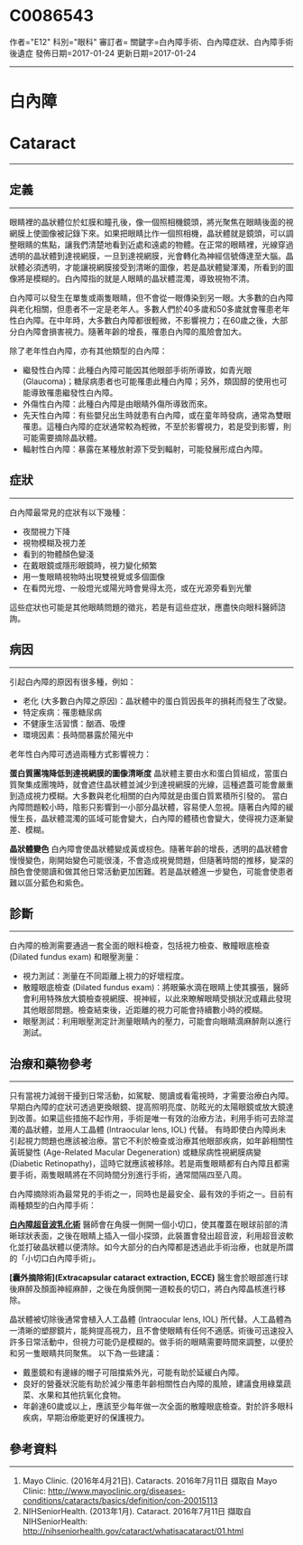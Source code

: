 # C0086543
作者="E12"
科別="眼科"
審訂者=
關鍵字=白內障手術、白內障症狀、白內障手術後遺症
發佈日期=2017-01-24
更新日期=2017-01-24

----------
# 白內障
# Cataract
----------
## 定義
----------

眼睛裡的晶狀體位於虹膜和瞳孔後，像一個照相機鏡頭，將光聚焦在眼睛後面的視網膜上使圖像被記錄下來。如果把眼睛比作一個照相機，晶狀體就是鏡頭，可以調整眼睛的焦點，讓我們清楚地看到近處和遠處的物體。在正常的眼睛裡，光線穿過透明的晶狀體到達視網膜，一旦到達視網膜，光會轉化為神經信號傳達至大腦。晶狀體必須透明，才能讓視網膜接受到清晰的圖像，若是晶狀體變渾濁，所看到的圖像將是模糊的。白內障指的就是人眼睛的晶狀體混濁，導致視物不清。

白內障可以發生在單隻或兩隻眼睛，但不會從一眼傳染到另一眼。大多數的白內障與老化相關，但患者不一定是老年人。多數人們於40多歲和50多歲就會罹患老年性白內障。在中年時，大多數白內障都很輕微，不影響視力；在60歲之後，大部分白內障會損害視力。隨著年齡的增長，罹患白內障的風險會加大。

除了老年性白內障，亦有其他類型的白內障：

- 繼發性白內障：此種白內障可能因其他眼部手術所導致，如青光眼 (Glaucoma)；糖尿病患者也可能罹患此種白內障；另外，類固醇的使用也可能導致罹患繼發性白內障。
- 外傷性白內障：此種白內障是由眼睛外傷所導致而來。
- 先天性白內障：有些嬰兒出生時就患有白內障，或在童年時發病，通常為雙眼罹患。這種白內障的症狀通常較為輕微，不至於影響視力，若是受到影響，則可能需要摘除晶狀體。
- 輻射性白內障：暴露在某種放射源下受到輻射，可能發展形成白內障。 
## 症狀
----------

白內障最常見的症狀有以下幾種：

- 夜間視力下降
- 視物模糊及視力差
- 看到的物體顏色變淺
- 在戴眼鏡或隱形眼鏡時，視力變化頻繁
- 用一隻眼睛視物時出現雙視覺或多個圖像
- 在看閃光燈、一般燈光或陽光時會覺得太亮，或在光源旁看到光暈

這些症狀也可能是其他眼睛問題的徵兆，若是有這些症狀，應盡快向眼科醫師諮詢。

## 病因
----------

引起白內障的原因有很多種，例如：

- 老化 (大多數白內障之原因)：晶狀體中的蛋白質因長年的損耗而發生了改變。
- 特定疾病：罹患糖尿病
- 不健康生活習慣：酗酒、吸煙
- 環境因素：長時間暴露於陽光中 

老年性白內障可透過兩種方式影響視力：

**蛋白質團塊降低到達視網膜的圖像清晰度**
晶狀體主要由水和蛋白質組成，當蛋白質聚集成團塊時，就會遮住晶狀體並減少到達視網膜的光線，這種遮蓋可能會嚴重到造成視力模糊。大多數與老化相關的白內障就是由蛋白質累積所引發的。
當白內障問題較小時，陰影只影響到一小部分晶狀體，容易使人忽視。隨著白內障的緩慢生長，晶狀體混濁的區域可能會變大，白內障的體積也會變大，使得視力逐漸變差、模糊。 

**晶狀體變色**
白內障會使晶狀體變成黃或棕色。隨著年齡的增長，透明的晶狀體會慢慢變色，剛開始變色可能很淺，不會造成視覺問題，但隨著時間的推移，變深的顏色會使閱讀和做其他日常活動更加困難。若是晶狀體進一步變色，可能會使患者難以區分藍色和紫色。 

## 診斷
----------

白內障的檢測需要通過一套全面的眼科檢查，包括視力檢查、散瞳眼底檢查 (Dilated fundus exam) 和眼壓測量：

- 視力測試：測量在不同距離上視力的好壞程度。
- 散瞳眼底檢查 (Dilated fundus exam)：將眼藥水滴在眼睛上使其擴張，醫師會利用特殊放大鏡檢查視網膜、視神經，以此來瞭解眼睛受損狀況或藉此發現其他眼部問題。檢查結束後，近距離的視力可能會持續數小時的模糊。
- 眼壓測試：利用眼壓測定計測量眼睛內的壓力，可能會向眼睛滴麻醉劑以進行測試。 
## 治療和藥物參考
----------

只有當視力減弱干擾到日常活動，如駕駛、閱讀或看電視時，才需要治療白內障。早期白內障的症狀可透過更換眼鏡、提高照明亮度、防眩光的太陽眼鏡或放大鏡達到改善。如果這些措施不起作用，手術是唯一有效的治療方法，利用手術可去除混濁的晶狀體，並用人工晶體 (Intraocular lens, IOL) 代替。
有時即使白內障尚未引起視力問題也應該被治療。當它不利於檢查或治療其他眼部疾病，如年齡相關性黃斑變性 (Age-Related Macular Degeneration) 或糖尿病性視網膜病變 (Diabetic Retinopathy)，這時它就應該被移除。若是兩隻眼睛都有白內障且都需要手術，兩隻眼睛將在不同時間分別進行手術，通常間隔四至八周。

白內障摘除術為最常見的手術之一，同時也是最安全、最有效的手術之一。目前有兩種類型的白內障手術：

**[白內障超音波乳化術](Phacoemulsification)**
醫師會在角膜一側開一個小切口，使其覆蓋在眼球前部的清晰球狀表面，之後在眼睛上插入一個小探頭，此裝置會發出超音波，利用超音波軟化並打破晶狀體以便清除。如今大部分的白內障都是透過此手術治療，也就是所謂的「小切口白內障手術」。 

**[囊外摘除術](Extracapsular cataract extraction, ECCE)**
醫生會於眼部進行球後麻醉及顏面神經麻醉，之後在角膜側開一道較長的切口，將白內障晶核進行移除。 

晶狀體被切除後通常會植入人工晶體 (Intraocular lens, IOL) 所代替。人工晶體為一清晰的塑膠鏡片，能夠提高視力，且不會使眼睛有任何不適感。術後可迅速投入許多日常活動中，但視力可能仍是模糊的。做手術的眼睛需要時間來調整，以便於和另一隻眼睛共同聚焦。 
以下為一些建議：

- 戴墨鏡和有邊緣的帽子可阻擋紫外光，可能有助於延緩白內障。
- 良好的營養狀況能有助於減少罹患年齡相關性白內障的風險，建議食用綠葉蔬菜、水果和其他抗氧化食物。
- 年齡達60歲或以上，應該至少每年做一次全面的散瞳眼底檢查。對於許多眼科疾病，早期治療能更好的保護視力。 
## 參考資料
----------
1. Mayo Clinic. (2016年4月21日). Cataracts. 2016年7月11日 擷取自 Mayo Clinic: 
  http://www.mayoclinic.org/diseases-conditions/cataracts/basics/definition/con-20015113
2. NIHSeniorHealth. (2013年1月). Cataract. 2016年7月11日 擷取自 NIHSeniorHealth: 
  http://nihseniorhealth.gov/cataract/whatisacataract/01.html

